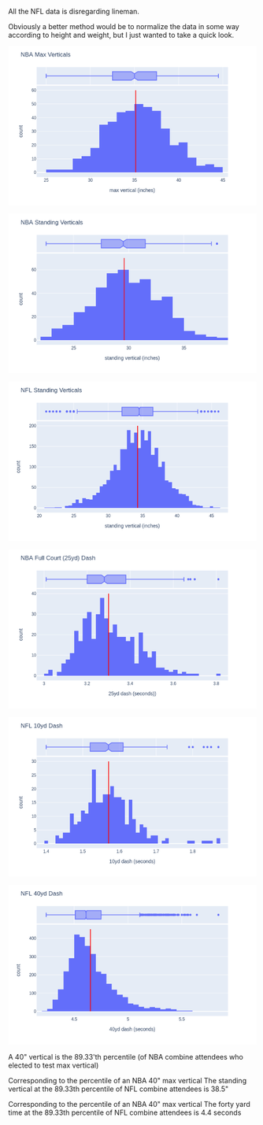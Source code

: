 All the NFL data is disregarding lineman.

Obviously a better method would be to normalize the data in some way according to height and weight, but I just wanted to take a quick look.

![NBA Max Verticals](./nba1.png)

![NBA Standing Verticals](./nba2.png)

![NFL Standing Verticals](./nfl1.png)

![NBA 25yd Dash](./nba3.png)

![NFL 10yd Dash](./nfl2.png)

![NBA 40yd Dash](./nfl3.png)

A 40" vertical is the
89.33'th percentile
(of NBA combine attendees who elected to test max vertical)

Corresponding to the percentile of an NBA 40" max vertical
The standing vertical at the 89.33th percentile of NFL combine attendees is
38.5"

Corresponding to the percentile of an NBA 40" max vertical
The forty yard time at the 89.33th percentile of NFL combine attendees is
4.4 seconds
